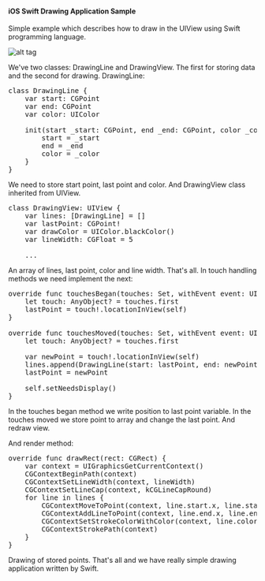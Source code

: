 <h4>iOS Swift Drawing Application Sample</h4>

Simple example which describes how to draw in the UIView using Swift programming language.

![alt tag](https://raw.github.com/maximbilan/ios_swift_drawing_app/master/img/img1.png)

We've two classes: DrawingLine and DrawingView. The first for storing data and the second for drawing.
DrawingLine:

<pre>
class DrawingLine {
	var start: CGPoint
	var end: CGPoint
	var color: UIColor
	
	init(start _start: CGPoint, end _end: CGPoint, color _color: UIColor!) {
		start = _start
		end = _end
		color = _color
	}
}
</pre>

We need to store start point, last point and color.
And DrawingView class inherited from UIView.

<pre>
class DrawingView: UIView {
	var lines: [DrawingLine] = []
	var lastPoint: CGPoint!
	var drawColor = UIColor.blackColor()
	var lineWidth: CGFloat = 5
	
	...
</pre>

An array of lines, last point, color and line width. That's all.
In touch handling methods we need implement the next:

<pre>
override func touchesBegan(touches: Set<NSObject>, withEvent event: UIEvent) {
	let touch: AnyObject? = touches.first
	lastPoint = touch!.locationInView(self)
}
	
override func touchesMoved(touches: Set<NSObject>, withEvent event: UIEvent) {
	let touch: AnyObject? = touches.first
		
	var newPoint = touch!.locationInView(self)
	lines.append(DrawingLine(start: lastPoint, end: newPoint, color: drawColor))
	lastPoint = newPoint
		
	self.setNeedsDisplay()
}
</pre>

In the touches began method we write position to last point variable.
In the touches moved we store point to array and change the last point. And redraw view.

And render method:

<pre>
override func drawRect(rect: CGRect) {
	var context = UIGraphicsGetCurrentContext()
	CGContextBeginPath(context)
	CGContextSetLineWidth(context, lineWidth)
	CGContextSetLineCap(context, kCGLineCapRound)
	for line in lines {
		CGContextMoveToPoint(context, line.start.x, line.start.y)
		CGContextAddLineToPoint(context, line.end.x, line.end.y)
		CGContextSetStrokeColorWithColor(context, line.color.CGColor)
		CGContextStrokePath(context)
	}
}
</pre>

Drawing of stored points.
That's all and we have really simple drawing application written by Swift.
